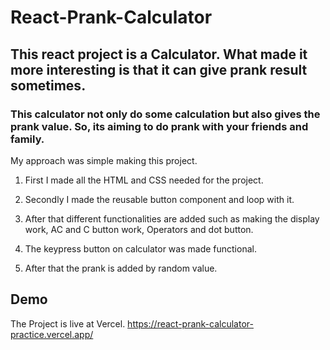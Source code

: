 # React-Prank-Calculator

## This react project is a Calculator. What made it more interesting is that it can give prank result sometimes.

### This calculator not only do some calculation but also gives the prank value. So, its aiming to do prank with your friends and family.

My approach was simple making this project.

1. First I made all the HTML and CSS needed for the project.

2. Secondly I made the reusable button component and loop with it.

3. After that different functionalities are added such as making the display work, AC and C button work, Operators and dot button.

4. The keypress button on calculator was made functional.

5. After that the prank is added by random value.

## Demo

The Project is live at Vercel. https://react-prank-calculator-practice.vercel.app/
